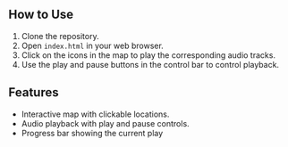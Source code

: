 
## How to Use

1. Clone the repository.
2. Open `index.html` in your web browser.
3. Click on the icons in the map to play the corresponding audio tracks.
4. Use the play and pause buttons in the control bar to control playback.

## Features

- Interactive map with clickable locations.
- Audio playback with play and pause controls.
- Progress bar showing the current play
